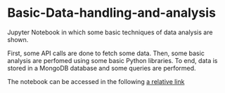 # Basic-Data-handling-and-analysis
Jupyter Notebook in which some basic techniques of data analysis are shown.

First, some API calls are done to fetch some data. Then, some basic analysis are perfomed using some basic Python libraries.
To end, data is stored in a MongoDB database and some queries are performed.

The notebook can be accessed in the following [a relative link](Basic_Data_Analyst.ipynb) 

